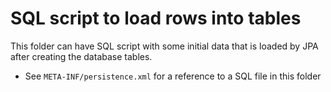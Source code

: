 # SQL script to load rows into tables
This folder can have SQL script with some initial data that is loaded by JPA after creating the database tables.
- See `META-INF/persistence.xml` for a reference to a SQL file in this folder

